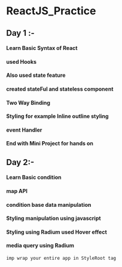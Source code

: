 # ReactJS_Practice
## Day 1 :- 
#### Learn Basic Syntax of React 
#### used Hooks 
#### Also used state feature
#### created stateFul and stateless component
#### Two Way Binding
#### Styling for example Inline outline styling 
#### event Handler
#### End with Mini Project for hands on

## Day 2:- 
#### Learn Basic condition
#### map API 
#### condition base data manipulation
#### Styling manipulation using javascript
#### Styling using Radium used Hover effect 
#### media query using Radium
    imp wrap your entire app in StyleRoot tag